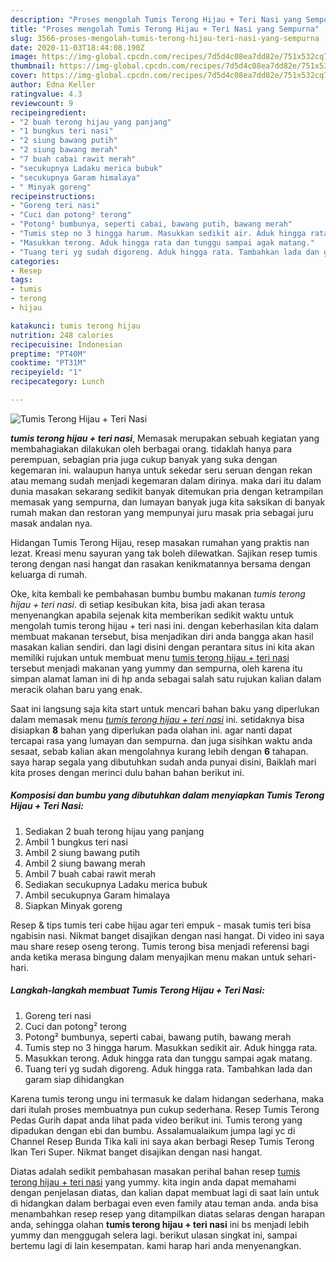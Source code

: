 ```yaml
---
description: "Proses mengolah Tumis Terong Hijau + Teri Nasi yang Sempurna"
title: "Proses mengolah Tumis Terong Hijau + Teri Nasi yang Sempurna"
slug: 3566-proses-mengolah-tumis-terong-hijau-teri-nasi-yang-sempurna
date: 2020-11-03T18:44:08.190Z
image: https://img-global.cpcdn.com/recipes/7d5d4c08ea7dd82e/751x532cq70/tumis-terong-hijau-teri-nasi-foto-resep-utama.jpg
thumbnail: https://img-global.cpcdn.com/recipes/7d5d4c08ea7dd82e/751x532cq70/tumis-terong-hijau-teri-nasi-foto-resep-utama.jpg
cover: https://img-global.cpcdn.com/recipes/7d5d4c08ea7dd82e/751x532cq70/tumis-terong-hijau-teri-nasi-foto-resep-utama.jpg
author: Edna Keller
ratingvalue: 4.3
reviewcount: 9
recipeingredient:
- "2 buah terong hijau yang panjang"
- "1 bungkus teri nasi"
- "2 siung bawang putih"
- "2 siung bawang merah"
- "7 buah cabai rawit merah"
- "secukupnya Ladaku merica bubuk"
- "secukupnya Garam himalaya"
- " Minyak goreng"
recipeinstructions:
- "Goreng teri nasi"
- "Cuci dan potong² terong"
- "Potong² bumbunya, seperti cabai, bawang putih, bawang merah"
- "Tumis step no 3 hingga harum. Masukkan sedikit air. Aduk hingga rata."
- "Masukkan terong. Aduk hingga rata dan tunggu sampai agak matang."
- "Tuang teri yg sudah digoreng. Aduk hingga rata. Tambahkan lada dan garam siap dihidangkan"
categories:
- Resep
tags:
- tumis
- terong
- hijau

katakunci: tumis terong hijau 
nutrition: 248 calories
recipecuisine: Indonesian
preptime: "PT40M"
cooktime: "PT31M"
recipeyield: "1"
recipecategory: Lunch

---
```



![Tumis Terong Hijau + Teri Nasi](https://img-global.cpcdn.com/recipes/7d5d4c08ea7dd82e/751x532cq70/tumis-terong-hijau-teri-nasi-foto-resep-utama.jpg)

<b><i>tumis terong hijau + teri nasi</i></b>, Memasak merupakan sebuah kegiatan yang membahagiakan dilakukan oleh berbagai orang. tidaklah hanya para perempuan, sebagian pria juga cukup banyak yang suka dengan kegemaran ini. walaupun hanya untuk sekedar seru seruan dengan rekan atau memang sudah menjadi kegemaran dalam dirinya. maka dari itu dalam dunia masakan sekarang sedikit banyak ditemukan pria dengan ketrampilan memasak yang sempurna, dan lumayan banyak juga kita saksikan di banyak rumah makan dan restoran yang mempunyai juru masak pria sebagai juru masak andalan nya.

Hidangan Tumis Terong Hijau, resep masakan rumahan yang praktis nan lezat. Kreasi menu sayuran yang tak boleh dilewatkan. Sajikan resep tumis terong dengan nasi hangat dan rasakan kenikmatannya bersama dengan keluarga di rumah.

Oke, kita kembali ke pembahasan bumbu bumbu makanan <i>tumis terong hijau + teri nasi</i>. di setiap kesibukan kita, bisa jadi akan terasa menyenangkan apabila sejenak kita memberikan sedikit waktu untuk mengolah tumis terong hijau + teri nasi ini. dengan keberhasilan kita dalam membuat makanan tersebut, bisa menjadikan diri anda bangga akan hasil masakan kalian sendiri. dan lagi disini dengan perantara situs ini kita akan memiliki rujukan untuk membuat menu <u>tumis terong hijau + teri nasi</u> tersebut menjadi makanan yang yummy dan sempurna, oleh karena itu simpan alamat laman ini di hp anda sebagai salah satu rujukan kalian dalam meracik olahan baru yang enak.


Saat ini langsung saja kita start untuk mencari bahan baku yang diperlukan dalam memasak menu <u><i>tumis terong hijau + teri nasi</i></u> ini. setidaknya bisa disiapkan <b>8</b> bahan yang diperlukan pada olahan ini. agar nanti dapat tercapai rasa yang lumayan dan sempurna. dan juga sisihkan waktu anda sesaat, sebab kalian akan mengolahnya kurang lebih dengan <b>6</b> tahapan. saya harap segala yang dibutuhkan sudah anda punyai disini, Baiklah mari kita proses dengan merinci dulu bahan bahan berikut ini.

<!--inarticleads1-->

##### Komposisi dan bumbu yang dibutuhkan dalam menyiapkan Tumis Terong Hijau + Teri Nasi:

1. Sediakan 2 buah terong hijau yang panjang
1. Ambil 1 bungkus teri nasi
1. Ambil 2 siung bawang putih
1. Ambil 2 siung bawang merah
1. Ambil 7 buah cabai rawit merah
1. Sediakan secukupnya Ladaku merica bubuk
1. Ambil secukupnya Garam himalaya
1. Siapkan  Minyak goreng


Resep &amp; tips tumis teri cabe hijau agar teri empuk - masak tumis teri bisa ngabisin nasi. Nikmat banget disajikan dengan nasi hangat. Di video ini saya mau share resep oseng terong. Tumis terong bisa menjadi referensi bagi anda ketika merasa bingung dalam menyajikan menu makan untuk sehari-hari. 

<!--inarticleads2-->

##### Langkah-langkah membuat Tumis Terong Hijau + Teri Nasi:

1. Goreng teri nasi
1. Cuci dan potong² terong
1. Potong² bumbunya, seperti cabai, bawang putih, bawang merah
1. Tumis step no 3 hingga harum. Masukkan sedikit air. Aduk hingga rata.
1. Masukkan terong. Aduk hingga rata dan tunggu sampai agak matang.
1. Tuang teri yg sudah digoreng. Aduk hingga rata. Tambahkan lada dan garam siap dihidangkan


Karena tumis terong ungu ini termasuk ke dalam hidangan sederhana, maka dari itulah proses membuatnya pun cukup sederhana. Resep Tumis Terong Pedas Gurih dapat anda lihat pada video berikut ini. Tumis terong yang dipadukan dengan ebi dan bumbu. Assalamualaikum jumpa lagi yc di Channel Resep Bunda Tika kali ini saya akan berbagi Resep Tumis Terong Ikan Teri Super. Nikmat banget disajikan dengan nasi hangat. 

Diatas adalah sedikit pembahasan masakan perihal bahan resep <u>tumis terong hijau + teri nasi</u> yang yummy. kita ingin anda dapat memahami dengan penjelasan diatas, dan kalian dapat membuat lagi di saat lain untuk di hidangkan dalam berbagai even even family atau teman anda. anda bisa menambahkan resep resep yang ditampilkan diatas selaras dengan harapan anda, sehingga olahan <b>tumis terong hijau + teri nasi</b> ini bs menjadi lebih yummy dan menggugah selera lagi. berikut ulasan singkat ini, sampai bertemu lagi di lain kesempatan. kami harap hari anda menyenangkan.
